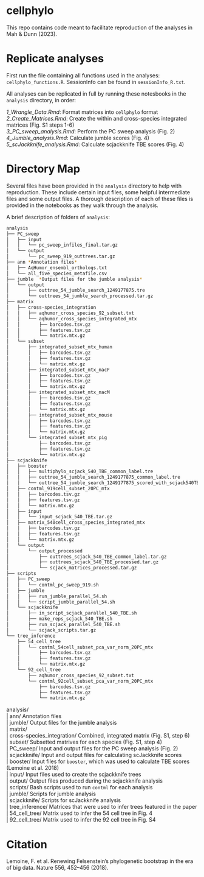 # cellphylo

This repo contains code meant to facilitate reproduction of the analyses in Mah & Dunn (2023).  

# Replicate analyses
First run the file containing all functions used in the analyses: `cellphylo_functions.R`. SessionInfo can be found in `sessionInfo_R.txt`.  

All analyses can be replicated in full by running these notesbooks in the `analysis` directory, in order:  

*1_Wrangle_Data.Rmd*: Format matrices into `cellphylo` format  
*2_Create_Matrices.Rmd*: Create the within and cross-species integrated matrices (Fig. S1 steps 1-6)  
*3_PC_sweep_analysis.Rmd*: Perform the PC sweep analysis (Fig. 2)  
*4_Jumble_analysis.Rmd*: Calculate jumble scores (Fig. 4)  
*5_scJackknife_analysis.Rmd*: Calculate scjackknife TBE scores (Fig. 4)  

# Directory Map  
Several files have been provided in the `analysis` directory to help with reproduction. These include certain input files, some helpful intermediate files and some output files. A thorough description of each of these files is provided in the notebooks as they walk through the analysis.  

A brief description of folders of `analysis`:  

```bash
analysis
├── PC_sweep
│   ├── input
│   │   └── pc_sweep_infiles_final.tar.gz
│   └── output
│       └── pc_sweep_919_outtrees.tar.gz
├── ann	*Annotation files*   
│   ├── AqHumor_ensembl_orthologs.txt
│   └── all_five_species_metafile.csv
├── jumble	*Output files for the jumble analysis*
│   └── output
│       ├── outtree_54_jumble_search_1249177875.tre
│       └── outtrees_54_jumble_search_processed.tar.gz
├── matrix
│   ├── cross-species_integration
│   │   ├── aqhumor_cross_species_92_subset.txt
│   │   └── aqhumor_cross_species_integrated_mtx
│   │       ├── barcodes.tsv.gz
│   │       ├── features.tsv.gz
│   │       └── matrix.mtx.gz
│   └── subset
│       ├── integrated_subset_mtx_human
│       │   ├── barcodes.tsv.gz
│       │   ├── features.tsv.gz
│       │   └── matrix.mtx.gz
│       ├── integrated_subset_mtx_macF
│       │   ├── barcodes.tsv.gz
│       │   ├── features.tsv.gz
│       │   └── matrix.mtx.gz
│       ├── integrated_subset_mtx_macM
│       │   ├── barcodes.tsv.gz
│       │   ├── features.tsv.gz
│       │   └── matrix.mtx.gz
│       ├── integrated_subset_mtx_mouse
│       │   ├── barcodes.tsv.gz
│       │   ├── features.tsv.gz
│       │   └── matrix.mtx.gz
│       └── integrated_subset_mtx_pig
│           ├── barcodes.tsv.gz
│           ├── features.tsv.gz
│           └── matrix.mtx.gz
├── scjackknife
│   ├── booster
│   │   ├── multiphylo_scjack_540_TBE_common_label.tre
│   │   ├── outtree_54_jumble_search_1249177875_common_label.tre
│   │   └── outtree_54_jumble_search_1249177875_scored_with_scjack540TBE.tre
│   ├── contml_919cell_subset_20PC_mtx
│   │   ├── barcodes.tsv.gz
│   │   ├── features.tsv.gz
│   │   └── matrix.mtx.gz
│   ├── input
│   │   └── input_scjack_540_TBE.tar.gz
│   ├── matrix_540cell_cross_species_integrated_mtx
│   │   ├── barcodes.tsv.gz
│   │   ├── features.tsv.gz
│   │   └── matrix.mtx.gz
│   └── output
│       └── output_processed
│           ├── outtrees_scjack_540_TBE_common_label.tar.gz
│           ├── outtrees_scjack_540_TBE_processed.tar.gz
│           └── scjack_matrices_processed.tar.gz
├── scripts
│   ├── PC_sweep
│   │   └── contml_pc_sweep_919.sh
│   ├── jumble
│   │   ├── run_jumble_parallel_54.sh
│   │   └── script_jumble_parallel_54.sh
│   └── scjackknife
│       ├── in_script_scjack_parallel_540_TBE.sh
│       ├── make_reps_scjack_540_TBE.sh
│       ├── run_scjack_parallel_540_TBE.sh
│       └── scjack_scripts.tar.gz
└── tree_inference
    ├── 54_cell_tree
    │   └── contml_54cell_subset_pca_var_norm_20PC_mtx
    │       ├── barcodes.tsv.gz
    │       ├── features.tsv.gz
    │       └── matrix.mtx.gz
    └── 92_cell_tree
        ├── aqhumor_cross_species_92_subset.txt
        └── contml_92cell_subset_pca_var_norm_20PC_mtx
            ├── barcodes.tsv.gz
            ├── features.tsv.gz
            └── matrix.mtx.gz
```
analysis/  
| 	ann/	Annotation files  
|	jumble/  Output files for the jumble analysis  
|	matrix/  
|		cross-species_integration/	Combined, integrated matrix (Fig. S1, step 6)   
|		subset/	Subsetted matrives for each species (Fig. S1, step 4)  
|	PC_sweep/	Input and output files for the PC sweep analysis (Fig. 2)  
|	scjackknife/	Input and output files for calculating scJackknife scores  
|		booster/	Input files for `booster`, which was used to calculate TBE scores (Lemoine et al. 2018)  
|		input/	Input files used to create the scjackknife trees  
|		output/	Output files produced during the scjackknife analysis  
|	scripts/	Bash scripts used to run `contml` for each analysis    
|		jumble/	Scripts for jumble analysis  
|		scjackknife/	Scripts for scJackknife analysis  
|	tree_inference/	Matrices that were used to infer trees featured in the paper  
|		54_cell_tree/	Matrix used to infer the 54 cell tree in Fig. 4  
|		92_cell_tree/	Matrix used to infer the 92 cell tree in Fig. S4  


# Citation  
Lemoine, F. et al. Renewing Felsenstein’s phylogenetic bootstrap in the era of big data. Nature 556, 452–456 (2018).
